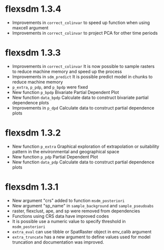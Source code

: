 # flexsdm 1.3.4

- Improvements in `correct_colinvar` to speed up function when using maxcell argument 
- Improvements in `correct_colinvar` to project PCA for other time periods

# flexsdm 1.3.3

- Improvements in `correct_colinvar` It is now possible to sample rasters to reduce machine memory and speed up the process
- Improvements in `sdm_predict` It is possible predict model in chunks to reduce machine memory
- `p_extra`, `p_pdp`, and `p_bpdp` were fixed 
- New function `p_bpdp` Bivariate Partial Dependent Plot
- New function `data_bpdp` Calculate data to construct bivariate partial dependence plots
- Improvements in `p_dpd` Calculate data to construct partial dependence plots

# flexsdm 1.3.2

- New function `p_extra` Graphical exploration of extrapolation or suitability pattern in the environmental and geographical space
- New function `p_pdp` Partial Dependent Plot
- New function `data_pdp` Calculate data to construct partial dependence plots
 

# flexsdm 1.3.1

- New argument "crs" added to function `msdm_posteriori`
- New argument "sp_name" in `sample_background` and `sample_pseudoabs`
- raster, flexclust, ape, and sp were removed from dependencies  
- Functions using CRS data have improved codes
- It is possible use a numeric value to specify threshold in `msdm_posteriori` 
- `extra_eval` can use tibble or SpatRaster object in env_calib argument 
- `extra_truncate` has a new argument to define values used for model truncation and documentation was improved. 
# 
